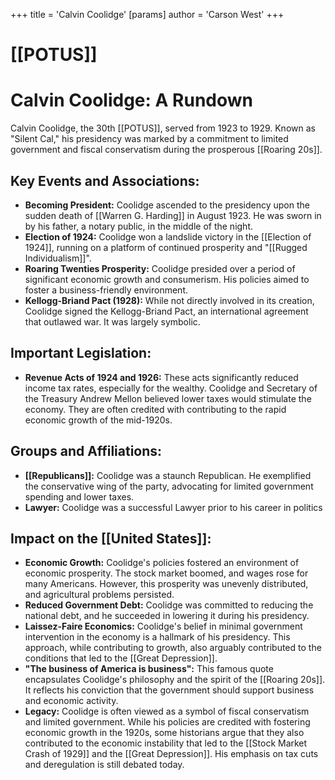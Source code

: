 +++
 title = 'Calvin Coolidge'
[params]
	author = 'Carson West'
+++
# [[POTUS]]
# Calvin Coolidge: A Rundown

Calvin Coolidge, the 30th [[POTUS]], served from 1923 to 1929. Known as "Silent Cal," his presidency was marked by a commitment to limited government and fiscal conservatism during the prosperous [[Roaring 20s]].

## Key Events and Associations:

*   **Becoming President:** Coolidge ascended to the presidency upon the sudden death of [[Warren G. Harding]] in August 1923. He was sworn in by his father, a notary public, in the middle of the night.
*   **Election of 1924:** Coolidge won a landslide victory in the [[Election of 1924]], running on a platform of continued prosperity and "[[Rugged Individualism]]".
*   **Roaring Twenties Prosperity:** Coolidge presided over a period of significant economic growth and consumerism. His policies aimed to foster a business-friendly environment.
*   **Kellogg-Briand Pact (1928):** While not directly involved in its creation, Coolidge signed the Kellogg-Briand Pact, an international agreement that outlawed war. It was largely symbolic.

## Important Legislation:

*   **Revenue Acts of 1924 and 1926:** These acts significantly reduced income tax rates, especially for the wealthy. Coolidge and Secretary of the Treasury Andrew Mellon believed lower taxes would stimulate the economy. They are often credited with contributing to the rapid economic growth of the mid-1920s.

## Groups and Affiliations:

*   **[[Republicans]]:** Coolidge was a staunch Republican. He exemplified the conservative wing of the party, advocating for limited government spending and lower taxes.
*   **Lawyer:** Coolidge was a successful Lawyer prior to his career in politics

## Impact on the [[United States]]:

*   **Economic Growth:** Coolidge's policies fostered an environment of economic prosperity. The stock market boomed, and wages rose for many Americans. However, this prosperity was unevenly distributed, and agricultural problems persisted.
*   **Reduced Government Debt:** Coolidge was committed to reducing the national debt, and he succeeded in lowering it during his presidency.
*   **Laissez-Faire Economics:** Coolidge's belief in minimal government intervention in the economy is a hallmark of his presidency. This approach, while contributing to growth, also arguably contributed to the conditions that led to the [[Great Depression]].
*   **"The business of America is business":** This famous quote encapsulates Coolidge's philosophy and the spirit of the [[Roaring 20s]]. It reflects his conviction that the government should support business and economic activity.
*   **Legacy:** Coolidge is often viewed as a symbol of fiscal conservatism and limited government. While his policies are credited with fostering economic growth in the 1920s, some historians argue that they also contributed to the economic instability that led to the [[Stock Market Crash of 1929]] and the [[Great Depression]]. His emphasis on tax cuts and deregulation is still debated today.

